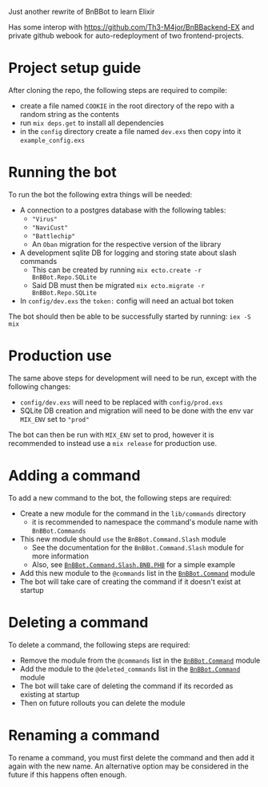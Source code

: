 Just another rewrite of BnBBot to learn Elixir

Has some interop with https://github.com/Th3-M4jor/BnBBackend-EX and private github webook for auto-redeployment of two frontend-projects.

# Project setup guide
After cloning the repo, the following steps are required to compile:
- create a file named `COOKIE` in the root directory of the repo with a random string as the contents
- run `mix deps.get` to install all dependencies
- in the `config` directory create a file named `dev.exs` then copy into it `example_config.exs`


# Running the bot
To run the bot the following extra things will be needed:
- A connection to a postgres database with the following tables:
    - `"Virus"`
    - `"NaviCust"`
    - `"Battlechip"`
    - An `Oban` migration for the respective version of the library
- A development sqlite DB for logging and storing state about slash commands
  - This can be created by running `mix ecto.create -r BnBBot.Repo.SQLite`
  - Said DB must then be migrated `mix ecto.migrate -r BnBBot.Repo.SQLite`
- In `config/dev.exs` the `token:` config will need an actual bot token

The bot should then be able to be successfully started by running:
`iex -S mix`

# Production use
The same above steps for development will need to be run, except with the following changes:
- `config/dev.exs` will need to be replaced with `config/prod.exs`
- SQLite DB creation and migration will need to be done with the env var `MIX_ENV` set to `"prod"`

The bot can then be run with `MIX_ENV` set to prod, however it is recommended to instead use a `mix release` for production use.


# Adding a command
To add a new command to the bot, the following steps are required:
- Create a new module for the command in the `lib/commands` directory
  - it is recommended to namespace the command's module name with `BnBBot.Commands`
- This new module should `use` the `BnBBot.Command.Slash` module
  - See the documentation for the `BnBBot.Command.Slash` module for more information
  - Also, see [`BnBBot.Command.Slash.BNB.PHB`](lib/command/slash/bnb/phb.ex) for a simple example
- Add this new module to the `@commands` list in the [`BnBBot.Command`](lib/command.ex) module
- The bot will take care of creating the command if it doesn't exist at startup

# Deleting a command
To delete a command, the following steps are required:
- Remove the module from the `@commands` list in the [`BnBBot.Command`](lib/command.ex) module
- Add the module to the `@deleted_commands` list in the [`BnBBot.Command`](lib/command.ex) module
- The bot will take care of deleting the command if its recorded as existing at startup
- Then on future rollouts you can delete the module

# Renaming a command
To rename a command, you must first delete the command and then add it again with the new name.
An alternative option may be considered in the future if this happens often enough.
